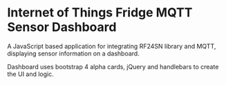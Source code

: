 # Internet of Things Fridge MQTT Sensor Dashboard
A JavaScript based application for integrating RF24SN library and MQTT, displaying sensor information on a dashboard.

Dashboard uses bootstrap 4 alpha cards, jQuery and handlebars to create the UI and logic.
